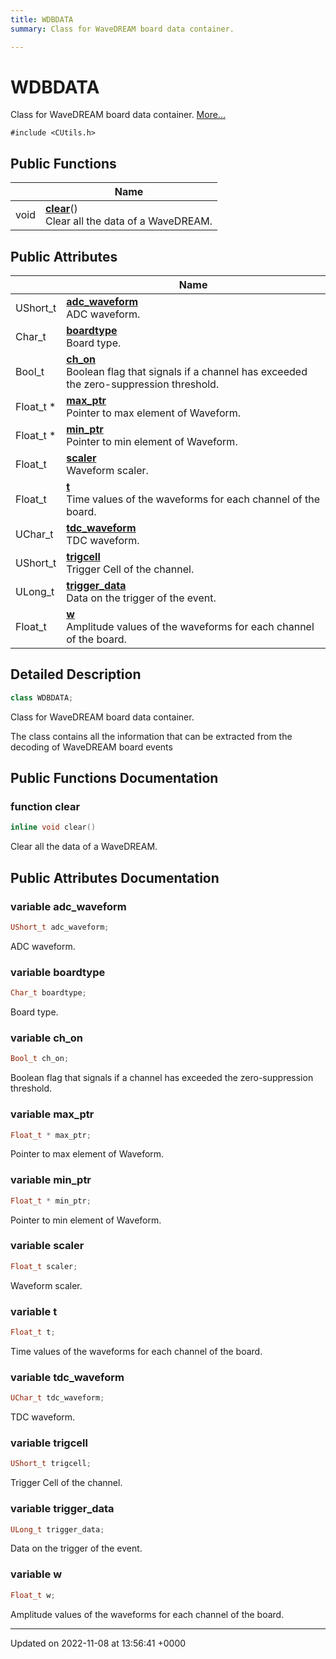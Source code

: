 ```yaml
---
title: WDBDATA
summary: Class for WaveDREAM board data container. 

---
```


# WDBDATA



Class for WaveDREAM board data container.  [More...](#detailed-description)


`#include <CUtils.h>`

## Public Functions

|                | Name           |
| -------------- | -------------- |
| void | **[clear](/Classes/classWDBDATA.md#function-clear)**()<br>Clear all the data of a WaveDREAM.  |

## Public Attributes

|                | Name           |
| -------------- | -------------- |
| UShort_t | **[adc_waveform](/Classes/classWDBDATA.md#variable-adc-waveform)** <br>ADC waveform.  |
| Char_t | **[boardtype](/Classes/classWDBDATA.md#variable-boardtype)** <br>Board type.  |
| Bool_t | **[ch_on](/Classes/classWDBDATA.md#variable-ch-on)** <br>Boolean flag that signals if a channel has exceeded the zero-suppression threshold.  |
| Float_t * | **[max_ptr](/Classes/classWDBDATA.md#variable-max-ptr)** <br>Pointer to max element of Waveform.  |
| Float_t * | **[min_ptr](/Classes/classWDBDATA.md#variable-min-ptr)** <br>Pointer to min element of Waveform.  |
| Float_t | **[scaler](/Classes/classWDBDATA.md#variable-scaler)** <br>Waveform scaler.  |
| Float_t | **[t](/Classes/classWDBDATA.md#variable-t)** <br>Time values of the waveforms for each channel of the board.  |
| UChar_t | **[tdc_waveform](/Classes/classWDBDATA.md#variable-tdc-waveform)** <br>TDC waveform.  |
| UShort_t | **[trigcell](/Classes/classWDBDATA.md#variable-trigcell)** <br>Trigger Cell of the channel.  |
| ULong_t | **[trigger_data](/Classes/classWDBDATA.md#variable-trigger-data)** <br>Data on the trigger of the event.  |
| Float_t | **[w](/Classes/classWDBDATA.md#variable-w)** <br>Amplitude values of the waveforms for each channel of the board.  |

## Detailed Description

```cpp
class WDBDATA;
```

Class for WaveDREAM board data container. 

The class contains all the information that can be extracted from the decoding of WaveDREAM board events 

## Public Functions Documentation

### function clear

```cpp
inline void clear()
```

Clear all the data of a WaveDREAM. 

## Public Attributes Documentation

### variable adc_waveform

```cpp
UShort_t adc_waveform;
```

ADC waveform. 

### variable boardtype

```cpp
Char_t boardtype;
```

Board type. 

### variable ch_on

```cpp
Bool_t ch_on;
```

Boolean flag that signals if a channel has exceeded the zero-suppression threshold. 

### variable max_ptr

```cpp
Float_t * max_ptr;
```

Pointer to max element of Waveform. 

### variable min_ptr

```cpp
Float_t * min_ptr;
```

Pointer to min element of Waveform. 

### variable scaler

```cpp
Float_t scaler;
```

Waveform scaler. 

### variable t

```cpp
Float_t t;
```

Time values of the waveforms for each channel of the board. 

### variable tdc_waveform

```cpp
UChar_t tdc_waveform;
```

TDC waveform. 

### variable trigcell

```cpp
UShort_t trigcell;
```

Trigger Cell of the channel. 

### variable trigger_data

```cpp
ULong_t trigger_data;
```

Data on the trigger of the event. 

### variable w

```cpp
Float_t w;
```

Amplitude values of the waveforms for each channel of the board. 

-------------------------------

Updated on 2022-11-08 at 13:56:41 +0000